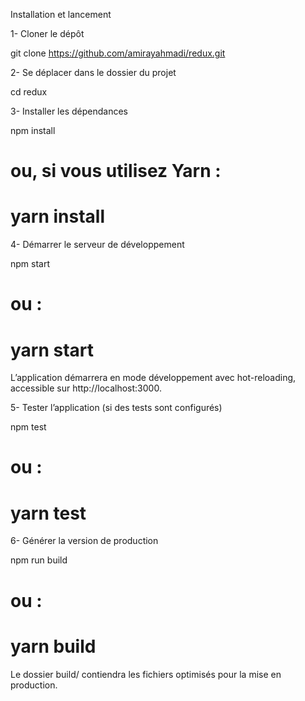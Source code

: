 Installation et lancement

1- Cloner le dépôt

git clone https://github.com/amirayahmadi/redux.git

2- Se déplacer dans le dossier du projet

cd redux

3- Installer les dépendances

npm install
# ou, si vous utilisez Yarn :
# yarn install

4- Démarrer le serveur de développement

npm start
# ou :
# yarn start

L’application démarrera en mode développement avec hot-reloading, accessible sur http://localhost:3000.

5- Tester l’application (si des tests sont configurés)

npm test
# ou :
# yarn test

6- Générer la version de production

npm run build
# ou :
# yarn build

Le dossier build/ contiendra les fichiers optimisés pour la mise en production.